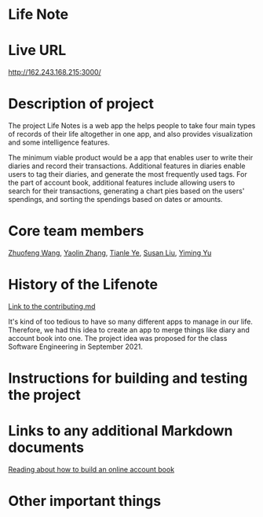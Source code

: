 # Life Note

# Live URL
http://162.243.168.215:3000/
# Description of project
The project Life Notes is a web app the helps people to take four main types of records of their life altogether in one app, and also provides visualization and some intelligence features.

The minimum viable product would be a app that enables user to write their diaries and record their transactions. Additional features in diaries enable users to tag their diaries, and generate the most frequently used tags. For the part of account book, additional features include allowing users to search for their transactions, generating a chart pies based on the users' spendings, and sorting the spendings based on dates or amounts.

# Core team members
[Zhuofeng Wang](https://github.com/zw2922), [Yaolin Zhang](https://github.com/YaolinZhang), [Tianle Ye](https://github.com/Cirrhosis233), [Susan Liu](https://github.com/Susan0223), [Yiming Yu](https://github.com/yym1928)

# History of the Lifenote
[Link to the contributing.md](https://github.com/software-students-fall2021/project-setup-nick-wang/blob/master/CONTRIBUTING.md)

It's kind of too tedious to have so many different apps to manage in our life. Therefore, we had this idea to create an app to merge things like diary and account book into one.
The project idea was proposed for the class Software Engineering in September 2021. 

# Instructions for building and testing the project 


# Links to any additional Markdown documents
[Reading about how to build an online account book](https://vilmate.com/blog/how-to-create-accounting-custom-software)

# Other important things
